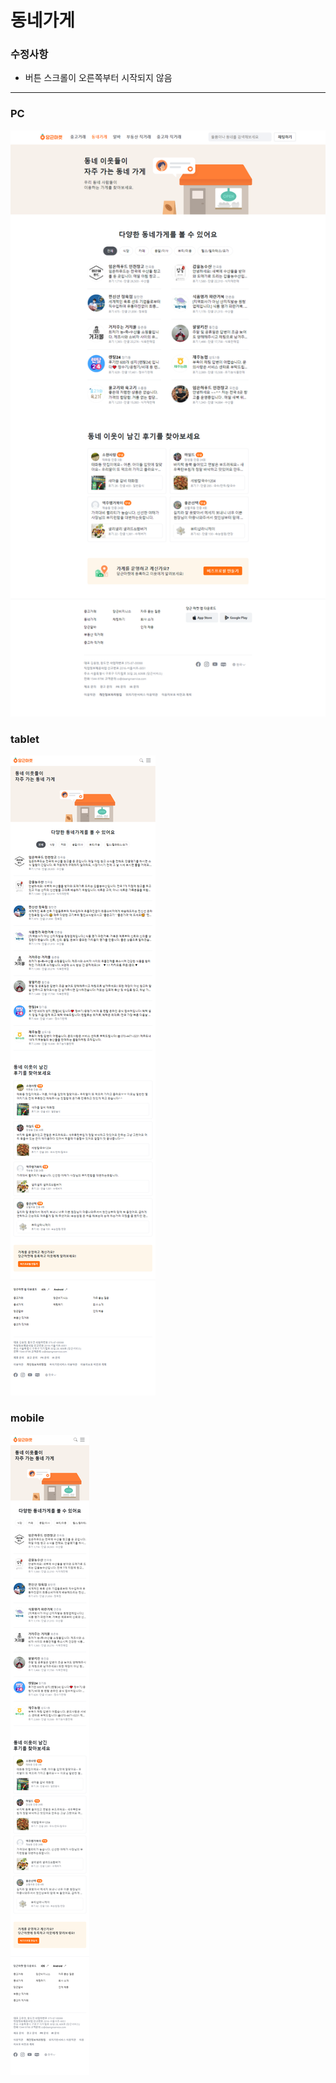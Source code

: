 # 동네가게
### 수정사항
- 버튼 스크롤이 오른쪽부터 시작되지 않음
<hr>

### PC
![main_pc](/img/nearby_stores_pc.png)
<br>

### tablet
![main_tablet](/img/nearby_stores_tablet.png)

### mobile
![main_mobile](/img/nearby_stores_mobile.png)
